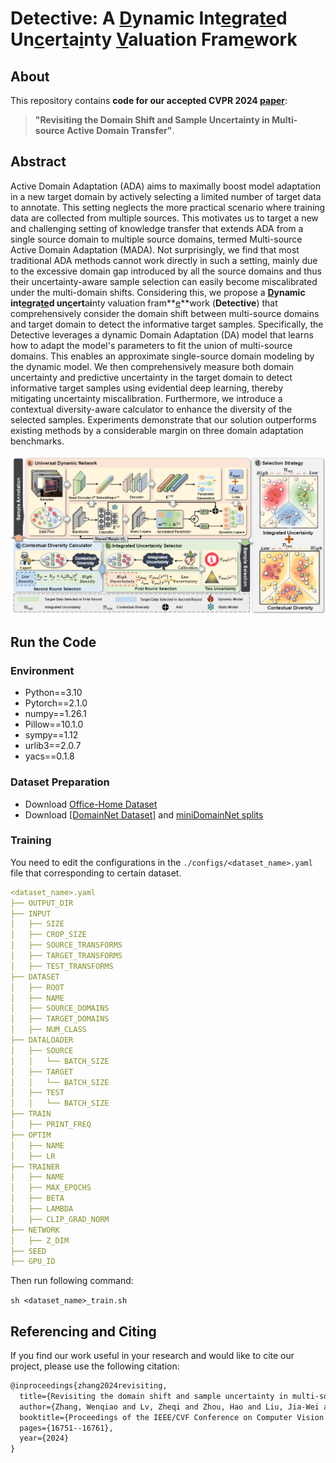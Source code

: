 # Detective: A <u>D</u>ynamic Int<u>e</u>gra<u>te</u>d Un<u>c</u>er<u>t</u>a<u>i</u>nty <u>V</u>aluation Fram<u>e</u>work

## About

This repository contains **code for our accepted CVPR 2024 [paper](https://arxiv.org/abs/2311.12905)**:

> **"Revisiting the Domain Shift and Sample Uncertainty in Multi-source Active Domain Transfer"**.

## Abstract

Active Domain Adaptation (ADA) aims to maximally boost model adaptation in a new target domain by actively selecting a limited number of target data to annotate. This setting neglects the more practical scenario where training data are collected from multiple sources. This motivates us to target a new and challenging setting of knowledge transfer that extends ADA from a single source domain to multiple source domains, termed Multi-source Active Domain Adaptation (MADA). Not surprisingly, we find that most traditional ADA methods cannot work directly in such a setting, mainly due to the excessive domain gap introduced by all the source domains and thus their uncertainty-aware sample selection can easily become miscalibrated under the multi-domain shifts. Considering this, we propose a **<u>D</u>**ynamic int**<u>e</u>**gra**<u>te</u>**d un**<u>c</u>**er**t**a**i**nty valuation fram**<u>e</u>**work (**Detective**) that comprehensively consider the domain shift between multi-source domains and target domain to detect the informative target samples. Specifically, the Detective leverages a dynamic Domain Adaptation (DA) model that learns how to adapt the model's parameters to fit the union of multi-source domains. This enables an approximate single-source domain modeling by the dynamic model. We then comprehensively measure both domain uncertainty and predictive uncertainty in the target domain to detect informative target samples using evidential deep learning, thereby mitigating uncertainty miscalibration. Furthermore, we introduce a contextual diversity-aware calculator to enhance the diversity of the selected samples. Experiments demonstrate that our solution outperforms existing methods by a considerable margin on three domain adaptation benchmarks.

![framework](img/framework.png)

## Run the Code

### Environment

* Python==3.10
* Pytorch==2.1.0
* numpy==1.26.1
* Pillow==10.1.0
* sympy==1.12
* urlib3==2.0.7
* yacs==0.1.8

### Dataset Preparation

* Download [Office-Home Dataset](https://www.hemanthdv.org/officeHomeDataset.html)
* Download [[DomainNet Dataset]](https://ai.bu.edu/M3SDA/#dataset) and [miniDomainNet splits](https://drive.google.com/file/d/15rrLDCrzyi6ZY-1vJar3u7plgLe4COL7/view)

### Training

You need to edit the configurations in the `./configs/<dataset_name>.yaml` file that corresponding to certain dataset.

```yaml
<dataset_name>.yaml
├── OUTPUT_DIR
├── INPUT
│   ├── SIZE
│   ├── CROP_SIZE
│   ├── SOURCE_TRANSFORMS
│   ├── TARGET_TRANSFORMS
│   ├── TEST_TRANSFORMS
├── DATASET
│   ├── ROOT
│   ├── NAME
│   ├── SOURCE_DOMAINS
│   ├── TARGET_DOMAINS
│   ├── NUM_CLASS
├── DATALOADER
│   ├── SOURCE
│   │   └── BATCH_SIZE
│   ├── TARGET
│   │   └── BATCH_SIZE
│   ├── TEST
│   │   └── BATCH_SIZE
├── TRAIN
│   ├── PRINT_FREQ
├── OPTIM
│   ├── NAME
│   ├── LR
├── TRAINER
│   ├── NAME
│   ├── MAX_EPOCHS
│   ├── BETA
│   ├── LAMBDA
│   ├── CLIP_GRAD_NORM
├── NETWORK
│   ├── Z_DIM
├── SEED
├── GPU_ID
```

Then run following command:

`sh <dataset_name>_train.sh`

## Referencing and Citing 

If you find our work useful in your research and would like to cite our project, please use the following citation:

```latex
@inproceedings{zhang2024revisiting,
  title={Revisiting the domain shift and sample uncertainty in multi-source active domain transfer},
  author={Zhang, Wenqiao and Lv, Zheqi and Zhou, Hao and Liu, Jia-Wei and Li, Juncheng and Li, Mengze and Li, Yunfei and Zhang, Dongping and Zhuang, Yueting and Tang, Siliang},
  booktitle={Proceedings of the IEEE/CVF Conference on Computer Vision and Pattern Recognition},
  pages={16751--16761},
  year={2024}
}
```